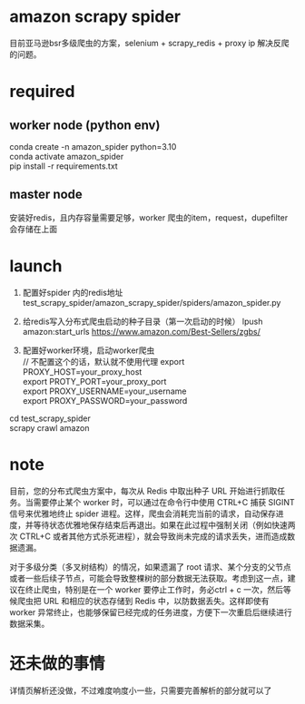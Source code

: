 # amazon scrapy spider  
目前亚马逊bsr多级爬虫的方案，selenium + scrapy_redis + proxy ip 解决反爬的问题。  

# required  
## worker node (python env)  
conda create -n amazon_spider python=3.10  
conda activate amazon_spider  
pip install -r requirements.txt  

## master node  
安装好redis，且内存容量需要足够，worker 爬虫的item，request，dupefilter会存储在上面  


# launch
1. 配置好spider 内的redis地址  
test_scrapy_spider/amazon_scrapy_spider/spiders/amazon_spider.py  

2. 给redis写入分布式爬虫启动的种子目录（第一次启动的时候）
lpush amazon:start_urls https://www.amazon.com/Best-Sellers/zgbs/  


3. 配置好worker环境，启动worker爬虫  
// 不配置这个的话，默认就不使用代理
export PROXY_HOST=your_proxy_host  
export PROTY_PORT=your_proxy_port  
export PROXY_USERNAME=your_username  
export PROXY_PASSWORD=your_password  
   
cd test_scrapy_spider  
scrapy crawl amazon  

# note  
目前，您的分布式爬虫方案中，每次从 Redis 中取出种子 URL 开始进行抓取任务。当需要停止某个 worker 时，可以通过在命令行中使用 CTRL+C 捕获 SIGINT 信号来优雅地终止 spider 进程。这样，爬虫会消耗完当前的请求，自动保存进度，并等待状态优雅地保存结束后再退出。如果在此过程中强制关闭（例如快速两次 CTRL+C 或者其他方式杀死进程），就会导致尚未完成的请求丢失，进而造成数据遗漏。

对于多级分类（多叉树结构）的情况，如果遗漏了 root 请求、某个分支的父节点或者一些后续子节点，可能会导致整棵树的部分数据无法获取。考虑到这一点，建议在终止爬虫，特别是在一个 worker 要停止工作时，务必ctrl + c 一次，然后等候爬虫把 URL 和相应的状态存储到 Redis 中，以防数据丢失。这样即使有 worker 异常终止，也能够保留已经完成的任务进度，方便下一次重启后继续进行数据采集。

# 还未做的事情  
详情页解析还没做，不过难度响度小一些，只需要完善解析的部分就可以了  